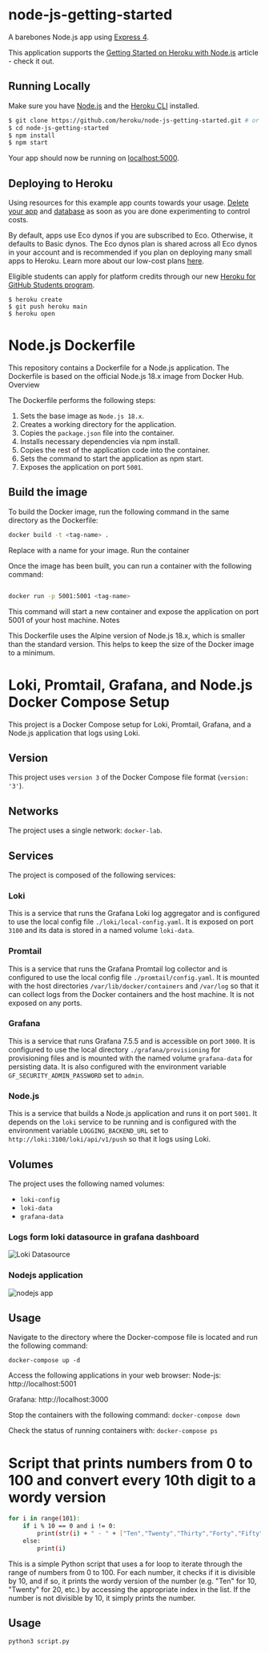 # node-js-getting-started

A barebones Node.js app using [Express 4](http://expressjs.com/).

This application supports the [Getting Started on Heroku with Node.js](https://devcenter.heroku.com/articles/getting-started-with-nodejs) article - check it out.

## Running Locally

Make sure you have [Node.js](http://nodejs.org/) and the [Heroku CLI](https://cli.heroku.com/) installed.

```sh
$ git clone https://github.com/heroku/node-js-getting-started.git # or clone your own fork
$ cd node-js-getting-started
$ npm install
$ npm start
```

Your app should now be running on [localhost:5000](http://localhost:5000/).

## Deploying to Heroku

Using resources for this example app counts towards your usage. [Delete your app](https://devcenter.heroku.com/articles/heroku-cli-commands#heroku-apps-destroy) and [database](https://devcenter.heroku.com/articles/heroku-postgresql#removing-the-add-on) as soon as you are done experimenting to control costs.

By default, apps use Eco dynos if you are subscribed to Eco. Otherwise, it defaults to Basic dynos. The Eco dynos plan is shared across all Eco dynos in your account and is recommended if you plan on deploying many small apps to Heroku. Learn more about our low-cost plans [here](https://blog.heroku.com/new-low-cost-plans).

Eligible students can apply for platform credits through our new [Heroku for GitHub Students program](https://blog.heroku.com/github-student-developer-program).

```
$ heroku create
$ git push heroku main
$ heroku open
```

# Node.js Dockerfile

This repository contains a Dockerfile for a Node.js application. The Dockerfile is based on the official Node.js 18.x image from Docker Hub.
Overview

The Dockerfile performs the following steps:

   1. Sets the base image as `Node.js 18.x`.
   2. Creates a working directory for the application.
   3. Copies the `package.json` file into the container.
   4. Installs necessary dependencies via npm install.
   5. Copies the rest of the application code into the container.
   6. Sets the command to start the application as npm start.
   7. Exposes the application on port `5001`.

## Build the image

To build the Docker image, run the following command in the same directory as the Dockerfile:

```bash
docker build -t <tag-name> .
```

Replace <tag-name> with a name for your image.
Run the container

Once the image has been built, you can run a container with the following command:

```bash

docker run -p 5001:5001 <tag-name>
```

This command will start a new container and expose the application on port 5001 of your host machine.
Notes

This Dockerfile uses the Alpine version of Node.js 18.x, which is smaller than the standard version. This helps to keep the size of the Docker image to a minimum.

# Loki, Promtail, Grafana, and Node.js Docker Compose Setup

This project is a Docker Compose setup for Loki, Promtail, Grafana, and a Node.js application that logs using Loki.

## Version

This project uses `version 3` of the Docker Compose file format (`version: '3'`).

## Networks

The project uses a single network: `docker-lab`.

## Services

The project is composed of the following services:

### Loki

This is a service that runs the Grafana Loki log aggregator and is configured to use the local config file `./loki/local-config.yaml`. It is exposed on port `3100` and its data is stored in a named volume `loki-data`.

### Promtail

This is a service that runs the Grafana Promtail log collector and is configured to use the local config file `./promtail/config.yaml`. It is mounted with the host directories `/var/lib/docker/containers` and `/var/log` so that it can collect logs from the Docker containers and the host machine. It is not exposed on any ports.

### Grafana

This is a service that runs Grafana 7.5.5 and is accessible on port `3000`. It is configured to use the local directory `./grafana/provisioning` for provisioning files and is mounted with the named volume `grafana-data` for persisting data. It is also configured with the environment variable `GF_SECURITY_ADMIN_PASSWORD` set to `admin`.

### Node.js

This is a service that builds a Node.js application and runs it on port `5001`. It depends on the `loki` service to be running and is configured with the environment variable `LOGGING_BACKEND_URL` set to `http://loki:3100/loki/api/v1/push` so that it logs using Loki.

## Volumes

The project uses the following named volumes:

- `loki-config`
- `loki-data`
- `grafana-data`

### Logs form loki datasource in grafana dashboard 
<img src="./loki/loki-logs.png" alt="Loki Datasource" title="Loki Datasource" />



### Nodejs application
<img src="./node-logs.png" alt="nodejs app" title="nodejs app" />

## Usage

Navigate to the directory where the Docker-compose file is located and run the following command:

`docker-compose up -d`

Access the following applications in your web browser:
Node-js: http://localhost:5001

Grafana: http://localhost:3000

Stop the containers with the following command:
`docker-compose down`

Check the status of running containers with:
`docker-compose ps`


# Script that prints numbers from 0 to 100 and convert every 10th digit to a wordy version
```bash
for i in range(101):
    if i % 10 == 0 and i != 0:
        print(str(i) + " - " + ["Ten","Twenty","Thirty","Forty","Fifty","Sixty","Seventy","Eighty","Ninety","Hundred"][int(i/10)-1])
    else:
        print(i)
```

This is a simple Python script that uses a for loop to iterate through the range of numbers from 0 to 100. For each number, it checks if it is divisible by 10, and if so, it prints the wordy version of the number (e.g. "Ten" for 10, "Twenty" for 20, etc.) by accessing the appropriate index in the list. If the number is not divisible by 10, it simply prints the number.

## Usage

`python3 script.py`

